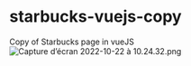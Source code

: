 # starbucks-vuejs-copy
Copy of Starbucks page in vueJS
![Capture d’écran 2022-10-22 à 10.24.32.png](https://raw.githubusercontent.com/Liam-Esteffe/starbucks-vuejs-copy/main/Capture%20d’écran%202022-10-22%20à%2010.24.32.png)
